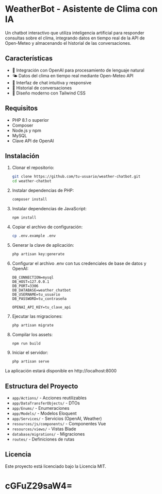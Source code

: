 # WeatherBot - Asistente de Clima con IA

Un chatbot interactivo que utiliza inteligencia artificial para responder consultas sobre el clima, integrando datos en tiempo real de la API de Open-Meteo y almacenando el historial de las conversaciones.

## Características

- 🤖 Integración con OpenAI para procesamiento de lenguaje natural
- 🌤️ Datos del clima en tiempo real mediante Open-Meteo API
- 💬 Interfaz de chat intuitiva y responsive
- 📝 Historial de conversaciones
- 🎨 Diseño moderno con Tailwind CSS

## Requisitos

- PHP 8.1 o superior
- Composer
- Node.js y npm
- MySQL
- Clave API de OpenAI

## Instalación

1. Clonar el repositorio:
   ```bash
   git clone https://github.com/tu-usuario/weather-chatbot.git
   cd weather-chatbot
   ```

2. Instalar dependencias de PHP:
   ```bash
   composer install
   ```

3. Instalar dependencias de JavaScript:
   ```bash
   npm install
   ```

4. Copiar el archivo de configuración:
   ```bash
   cp .env.example .env
   ```

5. Generar la clave de aplicación:
   ```bash
   php artisan key:generate
   ```

6. Configurar el archivo .env con tus credenciales de base de datos y OpenAI:
   ```
   DB_CONNECTION=mysql
   DB_HOST=127.0.0.1
   DB_PORT=3306
   DB_DATABASE=weather_chatbot
   DB_USERNAME=tu_usuario
   DB_PASSWORD=tu_contraseña

   OPENAI_API_KEY=tu_clave_api
   ```

7. Ejecutar las migraciones:
   ```bash
   php artisan migrate
   ```

8. Compilar los assets:
   ```bash
   npm run build
   ```

9. Iniciar el servidor:
   ```bash
   php artisan serve
   ```

La aplicación estará disponible en http://localhost:8000

## Estructura del Proyecto

- `app/Actions/` - Acciones reutilizables
- `app/DataTransferObjects/` - DTOs
- `app/Enums/` - Enumeraciones
- `app/Models/` - Modelos Eloquent
- `app/Services/` - Servicios (OpenAI, Weather)
- `resources/js/components/` - Componentes Vue
- `resources/views/` - Vistas Blade
- `database/migrations/` - Migraciones
- `routes/` - Definiciones de rutas

## Licencia

Este proyecto está licenciado bajo la Licencia MIT.

# cGFuZ29saW4=
